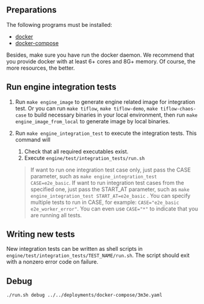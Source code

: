 ## Preparations

The following programs must be installed:

* [docker](https://docs.docker.com/get-docker/)
* [docker-compose](https://docs.docker.com/compose/install/)

Besides, make sure you have run the docker daemon. We recommend that you provide docker with at least 6+ cores and 8G+ memory. Of course, the more resources, the better.

## Run engine integration tests

1. Run `make engine_image` to generate engine related image for integration test. 
   Or you can run `make tiflow`, `make tiflow-demo`, `make tiflow-chaos-case` to build necessary binaries in your local environment, 
   then run `make engine_image_from_local` to generate image by local binaries.
2. Run `make engine_integration_test` to execute the integration tests. This command will

   1. Check that all required executables exist.
   2. Execute `engine/test/integration_tests/run.sh`

   > If want to run one integration test case only, just pass the CASE parameter, such as `make engine_integration_test CASE=e2e_basic`.
   > If want to run integration test cases from the specified one, just pass the START_AT parameter, such as `make engine_integration_test START_AT=e2e_basic` .
   > You can specify multiple tests to run in CASE, for example: `CASE="e2e_basic e2e_worker_error"`. You can even
   > use `CASE="*"` to indicate that you are running all tests.
   >

## Writing new tests

New integration tests can be written as shell scripts in `engine/test/integration_tests/TEST_NAME/run.sh`. The script should
exit with a nonzero error code on failure.

## Debug

```bash
./run.sh debug ../../deployments/docker-compose/3m3e.yaml
```
